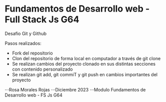 # Fundamentos de Desarrollo web - Full Stack Js G64

Desafio Git y Github

Pasos realizados:
- Fork del repositorio
- Clon del repositorio de forma local en computador a través de git clone
- Se realizan cambios del proyecto clonado en sus distintas secciones con contenido personalizado
- Se realizan git add, git commiT y git push en cambios importantes del proyecto

⋅⋅⋅Rosa Morales Rojas
⋅⋅⋅Diciembre 2023
⋅⋅⋅Modulo Fundamentos de Desarrollo web - FS Js G64
